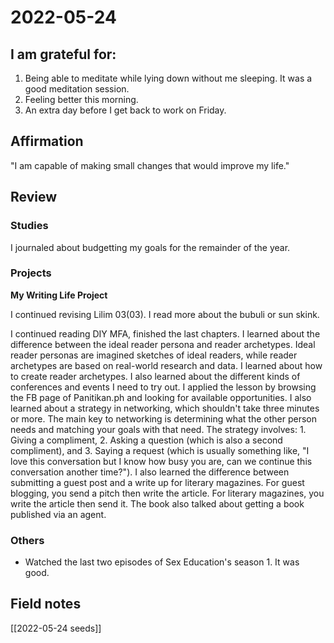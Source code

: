 # 2022-05-24

## I am grateful for:
1. Being able to meditate while lying down without me sleeping. It was a good meditation session.
2. Feeling better this morning.
3. An extra day before I get back to work on Friday.

## Affirmation

"I am capable of making small changes that would improve my life."

## Review
### Studies

I journaled about budgetting my goals for the remainder of the year.

### Projects

**My Writing Life Project**

I continued revising Lilim 03(03). I read more about the bubuli or sun skink.

I continued reading DIY MFA, finished the last chapters. I learned about the difference between the ideal reader persona and reader archetypes. Ideal reader personas are imagined sketches of ideal readers, while reader archetypes are based on real-world research and data. I learned about how to create reader archetypes. I also learned about the different kinds of conferences and events I need to try out. I applied the lesson by browsing the FB page of Panitikan.ph and looking for available opportunities. I also learned about a strategy in networking, which shouldn't take three minutes or more. The main key to networking is determining what the other person needs and matching your goals with that need. The strategy involves: 1. Giving a compliment, 2. Asking a question (which is also a second compliment), and 3. Saying a request (which is usually something like, "I love this conversation but I know how busy you are, can we 
continue this conversation another time?"). I also learned the difference between submitting a guest post and a write up for literary magazines. For guest blogging, you send a pitch then write the article. For literary magazines, you write the article then send it. The book also talked about getting a book published via an agent.

### Others

- Watched the last two episodes of Sex Education's season 1. It was good.

## Field notes

[[2022-05-24 seeds]]